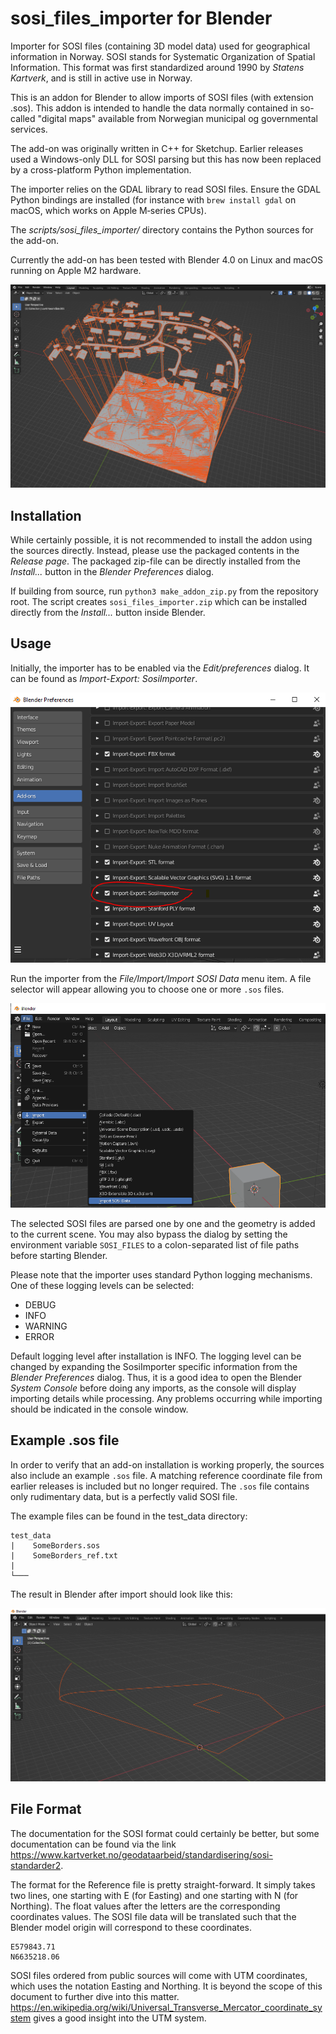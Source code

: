 # sosi_files_importer for Blender
Importer for SOSI files (containing 3D model data) used for geographical information in Norway. SOSI stands for Systematic Organization of Spatial Information. This format was first standardized around 1990 by *Statens Kartverk*, and is still in active use in Norway.

This is an addon for Blender to allow imports of SOSI files (with extension .sos). This addon is intended to handle the data normally contained in so-called 
"digital maps" available from Norwegian municipal og governmental services.

The add-on was originally written in C++ for Sketchup. Earlier releases used a Windows-only DLL for SOSI parsing but this has now been replaced by a cross-platform Python implementation.

The importer relies on the GDAL library to read SOSI files. Ensure the GDAL Python bindings are installed (for instance with `brew install gdal` on macOS, which works on Apple M‑series CPUs).

The *scripts/sosi_files_importer/* directory contains the Python sources for the add-on.

Currently the add-on has been tested with Blender 4.0 on Linux and macOS running on Apple M2 hardware.

![Example import](/images/ImportExample_0.png)

## Installation

While certainly possible, it is not recommended to install the addon using the sources directly. Instead, please use the packaged contents in the *Release page*. The packaged zip-file can be directly installed from the *Install...* button in the *Blender Preferences* dialog.

If building from source, run `python3 make_addon_zip.py` from the repository root. The script creates `sosi_files_importer.zip` which can be installed directly from the *Install...* button inside Blender.

## Usage

Initially, the importer has to be enabled via the *Edit/preferences* dialog. It can be found as *Import-Export: SosiImporter*.

![Demo import 0](/images/Importing_0.png)

Run the importer from the *File/Import/Import SOSI Data* menu item. A file selector will appear allowing you to choose one or more `.sos` files.

![Demo import 1](/images/Importing_1.png)

The selected SOSI files are parsed one by one and the geometry is added to the current scene. You may also bypass the dialog by setting the environment variable `SOSI_FILES` to a colon-separated list of file paths before starting Blender.

Please note that the importer uses standard Python logging mechanisms. One of these logging levels can be selected:
- DEBUG
- INFO
- WARNING
- ERROR

Default logging level after installation is INFO. The logging level can be changed by expanding the SosiImporter specific information from the *Blender Preferences* dialog.
Thus, it is a good idea to open the Blender *System Console* before doing any imports, as the console will display importing details while processing. Any problems occurring while importing should be indicated in the console window.

## Example .sos file

In order to verify that an add-on installation is working properly, the sources also include an example `.sos` file. A matching reference coordinate file from earlier releases is included but no longer required. The `.sos` file contains only rudimentary data, but is a perfectly valid SOSI file.

The example files can be found in the test_data directory:

```
test_data
|    SomeBorders.sos
|    SomeBorders_ref.txt
|  
└─── 
```

The result in Blender after import should look like this:

![TestFile import](/images/SomeBorders.png)

## File Format

The documentation for the SOSI format could certainly be better, but some documentation can be found via the link https://www.kartverket.no/geodataarbeid/standardisering/sosi-standarder2.

The format for the Reference file is pretty straight-forward. It simply takes two lines, one starting with E (for Easting) and one starting with N (for Northing). The float values after the letters are the corresponding coordinates values. The SOSI file data will be translated such that the Blender model origin will correspond to these coordinates.

```
E579843.71
N6635218.06
```

SOSI files ordered from public sources will come with UTM coordinates, which uses the notation Easting and Northing. It is beyond the scope of this document to further dive into this matter. https://en.wikipedia.org/wiki/Universal_Transverse_Mercator_coordinate_system gives a good insight into the UTM system.
